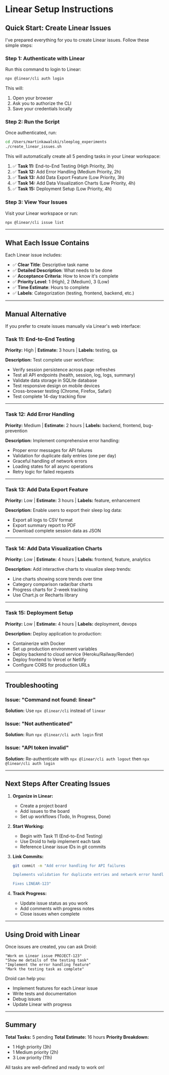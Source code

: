 # Linear Setup Instructions

## Quick Start: Create Linear Issues

I've prepared everything for you to create Linear issues. Follow these simple steps:

### Step 1: Authenticate with Linear

Run this command to login to Linear:

```bash
npx @linear/cli auth login
```

This will:
1. Open your browser
2. Ask you to authorize the CLI
3. Save your credentials locally

### Step 2: Run the Script

Once authenticated, run:

```bash
cd /Users/martinkawalski/sleeplog_experiments
./create_linear_issues.sh
```

This will automatically create all 5 pending tasks in your Linear workspace:

1. ✅ **Task 11:** End-to-End Testing (High Priority, 3h)
2. ✅ **Task 12:** Add Error Handling (Medium Priority, 2h)
3. ✅ **Task 13:** Add Data Export Feature (Low Priority, 3h)
4. ✅ **Task 14:** Add Data Visualization Charts (Low Priority, 4h)
5. ✅ **Task 15:** Deployment Setup (Low Priority, 4h)

### Step 3: View Your Issues

Visit your Linear workspace or run:

```bash
npx @linear/cli issue list
```

---

## What Each Issue Contains

Each Linear issue includes:
- ✅ **Clear Title**: Descriptive task name
- ✅ **Detailed Description**: What needs to be done
- ✅ **Acceptance Criteria**: How to know it's complete
- ✅ **Priority Level**: 1 (High), 2 (Medium), 3 (Low)
- ✅ **Time Estimate**: Hours to complete
- ✅ **Labels**: Categorization (testing, frontend, backend, etc.)

---

## Manual Alternative

If you prefer to create issues manually via Linear's web interface:

### Task 11: End-to-End Testing
**Priority:** High | **Estimate:** 3 hours | **Labels:** testing, qa

**Description:**
Test complete user workflow:
- Verify session persistence across page refreshes
- Test all API endpoints (health, session, log, logs, summary)
- Validate data storage in SQLite database
- Test responsive design on mobile devices
- Cross-browser testing (Chrome, Firefox, Safari)
- Test complete 14-day tracking flow

---

### Task 12: Add Error Handling
**Priority:** Medium | **Estimate:** 2 hours | **Labels:** backend, frontend, bug-prevention

**Description:**
Implement comprehensive error handling:
- Proper error messages for API failures
- Validation for duplicate daily entries (one per day)
- Graceful handling of network errors
- Loading states for all async operations
- Retry logic for failed requests

---

### Task 13: Add Data Export Feature
**Priority:** Low | **Estimate:** 3 hours | **Labels:** feature, enhancement

**Description:**
Enable users to export their sleep log data:
- Export all logs to CSV format
- Export summary report to PDF
- Download complete session data as JSON

---

### Task 14: Add Data Visualization Charts
**Priority:** Low | **Estimate:** 4 hours | **Labels:** frontend, feature, analytics

**Description:**
Add interactive charts to visualize sleep trends:
- Line charts showing score trends over time
- Category comparison radar/bar charts
- Progress charts for 2-week tracking
- Use Chart.js or Recharts library

---

### Task 15: Deployment Setup
**Priority:** Low | **Estimate:** 4 hours | **Labels:** deployment, devops

**Description:**
Deploy application to production:
- Containerize with Docker
- Set up production environment variables
- Deploy backend to cloud service (Heroku/Railway/Render)
- Deploy frontend to Vercel or Netlify
- Configure CORS for production URLs

---

## Troubleshooting

### Issue: "Command not found: linear"
**Solution:** Use `npx @linear/cli` instead of `linear`

### Issue: "Not authenticated"
**Solution:** Run `npx @linear/cli auth login` first

### Issue: "API token invalid"
**Solution:** Re-authenticate with `npx @linear/cli auth logout` then `npx @linear/cli auth login`

---

## Next Steps After Creating Issues

1. **Organize in Linear:**
   - Create a project board
   - Add issues to the board
   - Set up workflows (Todo, In Progress, Done)

2. **Start Working:**
   - Begin with Task 11 (End-to-End Testing)
   - Use Droid to help implement each task
   - Reference Linear issue IDs in git commits

3. **Link Commits:**
   ```bash
   git commit -m "Add error handling for API failures

   Implements validation for duplicate entries and network error handling.
   
   Fixes LINEAR-123"
   ```

4. **Track Progress:**
   - Update issue status as you work
   - Add comments with progress notes
   - Close issues when complete

---

## Using Droid with Linear

Once issues are created, you can ask Droid:

```
"Work on Linear issue PROJECT-123"
"Show me details of the testing task"
"Implement the error handling feature"
"Mark the testing task as complete"
```

Droid can help you:
- Implement features for each Linear issue
- Write tests and documentation
- Debug issues
- Update Linear with progress

---

## Summary

**Total Tasks:** 5 pending
**Total Estimate:** 16 hours
**Priority Breakdown:**
- 1 High priority (3h)
- 1 Medium priority (2h)
- 3 Low priority (11h)

All tasks are well-defined and ready to work on!
